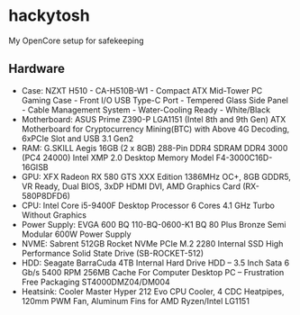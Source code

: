 # hackytosh
My OpenCore setup for safekeeping

## Hardware
* Case: NZXT H510 - CA-H510B-W1 - Compact ATX Mid-Tower PC Gaming Case - Front I/O USB Type-C Port - Tempered Glass Side Panel - Cable Management System - Water-Cooling Ready - White/Black 
* Motherboard: ASUS Prime Z390-P LGA1151 (Intel 8th and 9th Gen) ATX Motherboard for Cryptocurrency Mining(BTC) with Above 4G Decoding, 6xPCIe Slot and USB 3.1 Gen2 
* RAM: G.SKILL Aegis 16GB (2 x 8GB) 288-Pin DDR4 SDRAM DDR4 3000 (PC4 24000) Intel XMP 2.0 Desktop Memory Model F4-3000C16D-16GISB
* GPU: XFX Radeon RX 580 GTS XXX Edition 1386MHz OC+, 8GB GDDR5, VR Ready, Dual BIOS, 3xDP HDMI DVI, AMD Graphics Card (RX-580P8DFD6) 
* CPU: Intel Core i5-9400F Desktop Processor 6 Cores 4.1 GHz Turbo Without Graphics 
* Power Supply: EVGA 600 BQ 110-BQ-0600-K1 BQ 80 Plus Bronze Semi Modular 600W Power Supply 
* NVME: Sabrent 512GB Rocket NVMe PCIe M.2 2280 Internal SSD High Performance Solid State Drive (SB-ROCKET-512) 
* HDD: Seagate BarraCuda 4TB Internal Hard Drive HDD – 3.5 Inch Sata 6 Gb/s 5400 RPM 256MB Cache For Computer Desktop PC – Frustration Free Packaging ST4000DMZ04/DM004 
* Heatsink: Cooler Master Hyper 212 Evo CPU Cooler, 4 CDC Heatpipes, 120mm PWM Fan, Aluminum Fins for AMD Ryzen/Intel LG1151 
